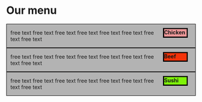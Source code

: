 <!doctype html>
<html>
<head>
<meta charset="utf-8">
<meta name="viewport" content="width=device-width, initial-scale=1" />
<title>index</title>
 <link rel = "stylesheet"
   type = "text/css"
   href = "index.css" />
   
   <style>
.floating-box {
  float: right;
  width: 60px;
  height: 20px;
  margin: 10px;
  border: 3px solid #010000;  
	background: #EB9596
}
</style>
<style>
.floating-box1 {
  float: right;
  width: 60px;
  height: 20px;
  margin: 10px;
  border: 3px solid #010000;  
	background: #f33209
}
</style>
<style>
.floating-box2 {
  float: right;
  width: 60px;
  height: 20px;
  margin: 10px;
  border: 3px solid #010000;  
	background: #7ef309
}
</style>
<style>
.container {
    border: 1px solid #010000;  
	background: #B3B3B3; 
	padding-left: 10px;
	padding-right: 10px
}
</style>
</head>

<body>
<h1>Our menu</h1>
<div class="container">
      <p2 class="floating-box"><strong>Chicken</strong></p2>
       <p>free text free text free text free text free text free text free text free text</p>
   </div>
<div class="container">     
      <p3 class="floating-box1"><strong>Beef</strong></p3>
       <p>free text free text free text free text free text free text free text free text</p>
   </div>
      <div class="container">        
         <p2 class="floating-box2"><strong>Sushi</strong></p2>
       <p>free text free text free text free text free text free text free text free text</p>
     </div>
</body>
</html>
